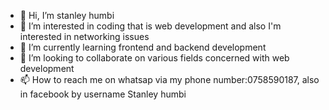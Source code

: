 - 👋 Hi, I’m stanley humbi
- 👀 I’m interested in coding that is web development and also I'm interested in networking issues
- 🌱 I’m currently learning frontend and backend development
- 💞️ I’m looking to collaborate on various fields concerned with web development
- 📫 How to reach me on whatsap via my phone number:0758590187, also in facebook by username Stanley humbi

<!---
stanleyhumbi/stanleyhumbi is a ✨ special ✨ repository because its `README.md` (this file) appears on your GitHub profile.
You can click the Preview link to take a look at your changes.
--->
